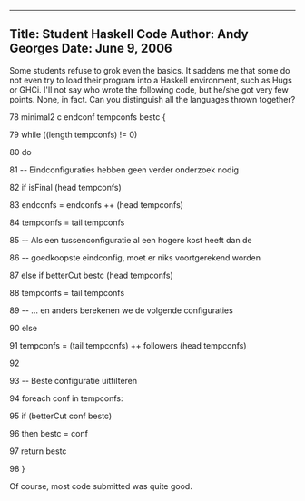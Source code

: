 -----
Title:  Student Haskell Code
Author: Andy Georges
Date: June 9, 2006
----







Some students refuse to grok even the basics. It saddens me that some do
not even try to load their program into a Haskell environment, such as
Hugs or GHCi. I'll not say who wrote the following code, but he/she got
very few points. None, in fact. Can you distinguish all the languages
thrown together?


78 minimal2 c endconf tempconfs bestc {


79 while ((length tempconfs) != 0)


80 do


81 -- Eindconfiguraties hebben geen verder onderzoek nodig


82 if isFinal (head tempconfs)


83 endconfs = endconfs ++ (head tempconfs)


84 tempconfs = tail tempconfs


85 -- Als een tussenconfiguratie al een hogere kost heeft dan de


86 -- goedkoopste eindconfig, moet er niks voortgerekend worden


87 else if betterCut bestc (head tempconfs)


88 tempconfs = tail tempconfs


89 -- ... en anders berekenen we de volgende configuraties


90 else


91 tempconfs = (tail tempconfs) ++ followers (head tempconfs)


92


93 -- Beste configuratie uitfilteren


94 foreach conf in tempconfs:


95 if (betterCut conf bestc)


96 then bestc = conf


97 return bestc


98 }


Of course, most code submitted was quite good.




